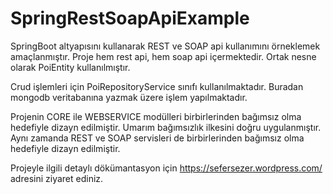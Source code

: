 # SpringRestSoapApiExample

SpringBoot altyapısını kullanarak REST ve SOAP api kullanımını örneklemek amaçlanmıştır.
Proje hem rest api, hem soap api içermektedir. Ortak nesne olarak PoiEntity kullanılmıştır.

Crud işlemleri için PoiRepositoryService sınıfı kullanılmaktadır. Buradan mongodb veritabanına yazmak üzere işlem yapılmaktadır.

Projenin CORE ile WEBSERVICE modülleri birbirlerinden bağımsız olma hedefiyle dizayn edilmiştir. Umarım bağımsızlık ilkesini doğru uygulanmıştır.
Aynı zamanda REST ve SOAP servisleri de birbirlerinden bağımsız olma hedefiyle dizayn edilmiştir.

Projeyle ilgili detaylı dökümantasyon için https://sefersezer.wordpress.com/ adresini ziyaret ediniz.
